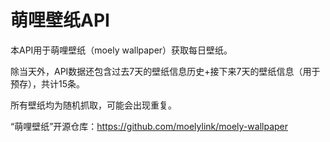# 萌哩壁纸API

本API用于萌哩壁纸（moely wallpaper）获取每日壁纸。

除当天外，API数据还包含过去7天的壁纸信息历史+接下来7天的壁纸信息（用于预存），共计15条。

所有壁纸均为随机抓取，可能会出现重复。

“萌哩壁纸”开源仓库：https://github.com/moelylink/moely-wallpaper